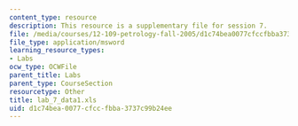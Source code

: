```yaml
---
content_type: resource
description: This resource is a supplementary file for session 7.
file: /media/courses/12-109-petrology-fall-2005/d1c74bea0077cfccfbba3737c99b24ee_lab_7_data1.xls
file_type: application/msword
learning_resource_types:
- Labs
ocw_type: OCWFile
parent_title: Labs
parent_type: CourseSection
resourcetype: Other
title: lab_7_data1.xls
uid: d1c74bea-0077-cfcc-fbba-3737c99b24ee
---
```

